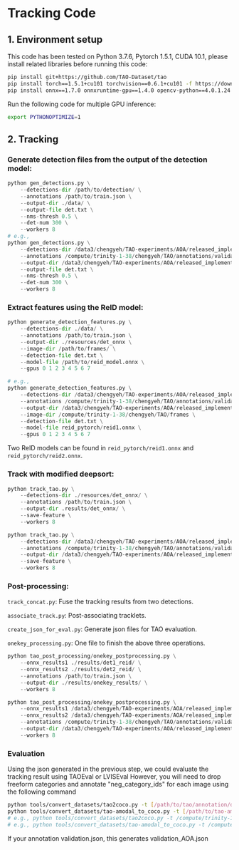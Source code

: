 # Tracking Code

## 1. Environment setup
This code has been tested on Python 3.7.6, Pytorch 1.5.1, CUDA 10.1, please install related libraries before running this code:
```bash
pip install git+https://github.com/TAO-Dataset/tao
pip install torch==1.5.1+cu101 torchvision==0.6.1+cu101 -f https://download.pytorch.org/whl/torch_stable.html
pip install onnx==1.7.0 onnxruntime-gpu==1.4.0 opencv-python==4.0.1.24 scikit-learn==0.22.1
```
Run the following code for multiple GPU inference:
```bash
export PYTHONOPTIMIZE=1
```

## 2. Tracking

### Generate detection files from the output of the detection model:
```python
python gen_detections.py \
    --detections-dir /path/to/detection/ \
    --annotations /path/to/train.json \
    --output-dir ./data/ \
    --output-file det.txt \
    --nms-thresh 0.5 \
    --det-num 300 \
    --workers 8
# e.g.,
python gen_detections.py \
    --detections-dir /data3/chengyeh/TAO-experiments/AOA/released_implementation \
    --annotations /compute/trinity-1-38/chengyeh/TAO/annotations/validation_AOA.json \
    --output-dir /data3/chengyeh/TAO-experiments/AOA/released_implementation \
    --output-file det.txt \
    --nms-thresh 0.5 \
    --det-num 300 \
    --workers 8
```
### Extract features using the ReID model:
```python
python generate_detection_features.py \
    --detections-dir ./data/ \
    --annotations /path/to/train.json \
    --output-dir ./resources/det_onnx \
    --image-dir /path/to/frames/ \
    --detection-file det.txt \
    --model-file /path/to/reid_model.onnx \
    --gpus 0 1 2 3 4 5 6 7

# e.g.,
python generate_detection_features.py \
    --detections-dir /data3/chengyeh/TAO-experiments/AOA/released_implementation \
    --annotations /compute/trinity-1-38/chengyeh/TAO/annotations/validation_AOA.json \
    --output-dir /data3/chengyeh/TAO-experiments/AOA/released_implementation/ReID1 \
    --image-dir /compute/trinity-1-38/chengyeh/TAO/frames \
    --detection-file det.txt \
    --model-file reid_pytorch/reid1.onnx \
    --gpus 0 1 2 3 4 5 6 7
```
Two ReID models can be found in `reid_pytorch/reid1.onnx` and `reid_pytorch/reid2.onnx`.
### Track with modified deepsort:
```python
python track_tao.py \
    --detections-dir ./resources/det_onnx/ \
    --annotations /path/to/train.json \
    --output-dir .results/det_onnx/ \
    --save-feature \
    --workers 8

python track_tao.py \
    --detections-dir /data3/chengyeh/TAO-experiments/AOA/released_implementation/ReID1 \
    --annotations /compute/trinity-1-38/chengyeh/TAO/annotations/validation_AOA.json \
    --output-dir /data3/chengyeh/TAO-experiments/AOA/released_implementation/ReID1 \
    --save-feature \
    --workers 8
```
### Post-processing:
`track_concat.py`: Fuse the tracking results from two detections.

`associate_track.py`: Post-associating tracklets.

`create_json_for_eval.py`: Generate json files for TAO evaluation.

`onekey_processing.py`: One file to finish the above three operations.

```python
python tao_post_processing/onekey_postprocessing.py \
    --onnx_results1 ./results/det1_reid/ \
    --onnx_results2 ./results/det2_reid/ \
    --annotations /path/to/train.json \
    --output-dir ./results/onekey_results/ \
    --workers 8

python tao_post_processing/onekey_postprocessing.py \
    --onnx_results1 /data3/chengyeh/TAO-experiments/AOA/released_implementation/ReID1 \
    --onnx_results2 /data3/chengyeh/TAO-experiments/AOA/released_implementation/ReID2 \
    --annotations /compute/trinity-1-38/chengyeh/TAO/annotations/validation_AOA.json \
    --output-dir /data3/chengyeh/TAO-experiments/AOA/released_implementation/final_track_results \
    --workers 8
```

### Evaluation
Using the json generated in the previous step, we could evaluate the tracking result using TAOEval or LVISEval
However, you will need to drop freeform categories and annotate "neg_category_ids" for each image using the following command
```bash
python tools/convert_datasets/tao2coco.py -t [/path/to/tao/annotation/dir] --filter-classes
python tools/convert_datasets/tao-amodal_to_coco.py -t [/path/to/tao-amodal/annotation/dir] --filter-classes
# e.g., python tools/convert_datasets/tao2coco.py -t /compute/trinity-1-38/chengyeh/TAO/annotations --filter-classes
# e.g., python tools/convert_datasets/tao-amodal_to_coco.py -t /compute/trinity-1-38/chengyeh/TAO/amodal_annotations --filter-classes
```

If your annotation validation.json, this generates validation_AOA.json